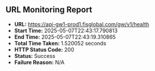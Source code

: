 ## URL Monitoring Report

- **URL:** https://api-gw1-prod1.fisglobal.com/gw/v1/health
- **Start Time:** 2025-05-07T22:43:17.790813
- **End Time:** 2025-05-07T22:43:19.310865
- **Total Time Taken:** 1.520052 seconds
- **HTTP Status Code:** 200
- **Status:** Success
- **Failure Reason:** N/A
